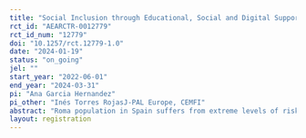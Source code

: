 ```yaml
---
title: "Social Inclusion through Educational, Social and Digital Support in Roma Population in Spain"
rct_id: "AEARCTR-0012779"
rct_id_num: "12779"
doi: "10.1257/rct.12779-1.0"
date: "2024-01-19"
status: "on_going"
jel: ""
start_year: "2022-06-01"
end_year: "2024-03-31"
pi: "Ana Garcia Hernandez"
pi_other: "Inés Torres RojasJ-PAL Europe, CEMFI"
abstract: "Roma population in Spain suffers from extreme levels of risk of poverty and/or social exclusion, a considerably lower educational level and much higher unemployment rates than the general population, especially women. The aim of this study is to obtain causal evidence on the impact of a multi-dimensional program providing vulnerable Roma population families with children with social and individual support, educational tutoring and digital skills training. The randomized control trial (RCT), implemented by Fundación Secretariado Gitano, will randomly assign around 170 families to two groups: one that will receive the three types of assistance (treatment group), and other not participating in any of the interventions (control group). We will analyze the effect of the program on educational performance of children and parental involvement in their education, life conditions and digital competences. Regarding education, we expect the intervention to improve attendance, attitudes and competences, as well as a positive effect in life conditions and digital skills among children and adults."
layout: registration
---
```


